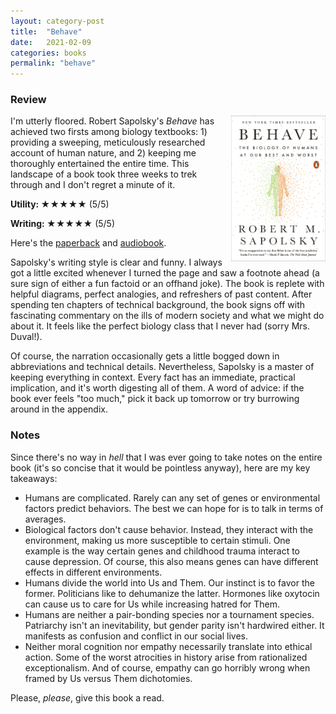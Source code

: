 ```yaml
---
layout: category-post
title:  "Behave"
date:   2021-02-09
categories: books
permalink: "behave"
---
```


### Review

<img align="right" width="30%" src="/resources/behave.jpg">

I'm utterly floored. Robert Sapolsky's *Behave* has achieved two firsts among biology textbooks: 1) providing a sweeping, meticulously researched account of human nature, and 2) keeping me thoroughly entertained the entire time. This landscape of a book took three weeks to trek through and I don't regret a minute of it.

**Utility: ★★★★★** (5/5)

**Writing: ★★★★**★ (5/5)

Here's the [paperback](https://www.amazon.com/Behave-Biology-Humans-Best-Worst/dp/1594205078) and [audiobook](https://www.audible.com/pd/Behave-Audiobook/B06XW3MVNF).

Sapolsky's writing style is clear and funny. I always got a little excited whenever I turned the page and saw a footnote ahead (a sure sign of either a fun factoid or an offhand joke). The book is replete with helpful diagrams, perfect analogies, and refreshers of past content. After spending ten chapters of technical background, the book signs off with fascinating commentary on the ills of modern society and what we might do about it. It feels like the perfect biology class that I never had (sorry Mrs. Duval!).

Of course, the narration occasionally gets a little bogged down in abbreviations and technical details. Nevertheless, Sapolsky is a master of keeping everything in context. Every fact has an immediate, practical implication, and it's worth digesting all of them. A word of advice: if the book ever feels "too much," pick it back up tomorrow or try burrowing around in the appendix.

### Notes

Since there's no way in *hell* that I was ever going to take notes on the entire book (it's so concise that it would be pointless anyway), here are my key takeaways:

- Humans are complicated. Rarely can any set of genes or environmental factors predict behaviors. The best we can hope for is to talk in terms of averages.
- Biological factors don't cause behavior. Instead, they interact with the environment, making us more susceptible to certain stimuli. One example is the way certain genes and childhood trauma interact to cause depression. Of course, this also means genes can have different effects in different environments.
- Humans divide the world into Us and Them. Our instinct is to favor the former. Politicians like to dehumanize the latter. Hormones like oxytocin can cause us to care for Us while increasing hatred for Them.
- Humans are neither a pair-bonding species nor a tournament species. Patriarchy isn't an inevitability, but gender parity isn't hardwired either. It manifests as confusion and conflict in our social lives.
- Neither moral cognition nor empathy necessarily translate into ethical action. Some of the worst atrocities in history arise from rationalized exceptionalism. And of course, empathy can go horribly wrong when framed by Us versus Them dichotomies.

Please, *please*, give this book a read.